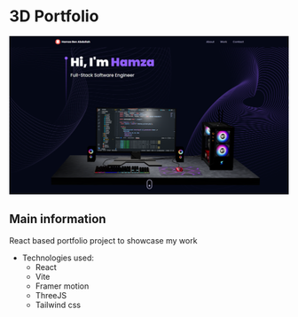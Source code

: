 # 3D Portfolio

![cover](./public/Portfolio.png)

## Main information

React based portfolio project to showcase my work

-   Technologies used:
    -   React
    -   Vite
    -   Framer motion
    -   ThreeJS
    -   Tailwind css
